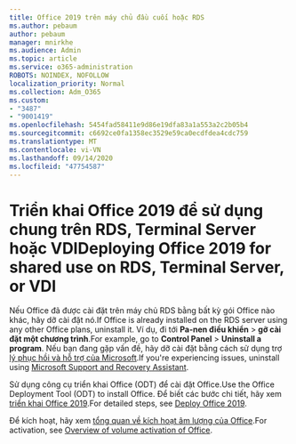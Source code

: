 ```yaml
---
title: Office 2019 trên máy chủ đầu cuối hoặc RDS
ms.author: pebaum
author: pebaum
manager: mnirkhe
ms.audience: Admin
ms.topic: article
ms.service: o365-administration
ROBOTS: NOINDEX, NOFOLLOW
localization_priority: Normal
ms.collection: Adm_O365
ms.custom:
- "3487"
- "9001419"
ms.openlocfilehash: 5454fad58411e9d86e19dfa83a1a553a2c2b05b4
ms.sourcegitcommit: c6692ce0fa1358ec3529e59ca0ecdfdea4cdc759
ms.translationtype: MT
ms.contentlocale: vi-VN
ms.lasthandoff: 09/14/2020
ms.locfileid: "47754587"
---
```

# <a name="deploying-office-2019-for-shared-use-on-rds-terminal-server-or-vdi"></a><span data-ttu-id="d1d11-102">Triển khai Office 2019 để sử dụng chung trên RDS, Terminal Server hoặc VDI</span><span class="sxs-lookup"><span data-stu-id="d1d11-102">Deploying Office 2019 for shared use on RDS, Terminal Server, or VDI</span></span>

<span data-ttu-id="d1d11-103">Nếu Office đã được cài đặt trên máy chủ RDS bằng bất kỳ gói Office nào khác, hãy dỡ cài đặt nó.</span><span class="sxs-lookup"><span data-stu-id="d1d11-103">If Office is already installed on the RDS server using any other Office plans, uninstall it.</span></span> <span data-ttu-id="d1d11-104">Ví dụ, đi tới **Pa-nen điều khiển**  >  **gỡ cài đặt một chương trình**.</span><span class="sxs-lookup"><span data-stu-id="d1d11-104">For example, go to **Control Panel** > **Uninstall a program**.</span></span> <span data-ttu-id="d1d11-105">Nếu bạn đang gặp vấn đề, hãy dỡ cài đặt bằng cách sử dụng trợ [lý phục hồi và hỗ trợ của Microsoft](https://aka.ms/SARA-OfficeUninstall-Alchemy).</span><span class="sxs-lookup"><span data-stu-id="d1d11-105">If you're experiencing issues, uninstall using [Microsoft Support and Recovery Assistant](https://aka.ms/SARA-OfficeUninstall-Alchemy).</span></span> 

<span data-ttu-id="d1d11-106">Sử dụng công cụ triển khai Office (ODT) để cài đặt Office.</span><span class="sxs-lookup"><span data-stu-id="d1d11-106">Use the Office Deployment Tool (ODT) to install Office.</span></span> <span data-ttu-id="d1d11-107">Để biết các bước chi tiết, hãy xem [triển khai Office 2019](https://docs.microsoft.com/deployoffice/office2019/deploy).</span><span class="sxs-lookup"><span data-stu-id="d1d11-107">For detailed steps, see [Deploy Office 2019](https://docs.microsoft.com/deployoffice/office2019/deploy).</span></span>

<span data-ttu-id="d1d11-108">Để kích hoạt, hãy xem [tổng quan về kích hoạt âm lượng của Office](https://docs.microsoft.com/deployoffice/vlactivation/plan-volume-activation-of-office).</span><span class="sxs-lookup"><span data-stu-id="d1d11-108">For activation, see [Overview of volume activation of Office](https://docs.microsoft.com/deployoffice/vlactivation/plan-volume-activation-of-office).</span></span>